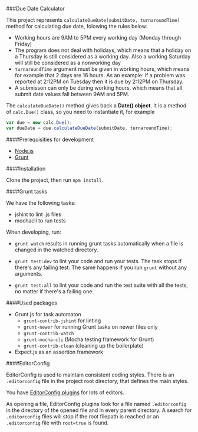 ###Due Date Calculator

This project represents `calculateDueDate(submitDate, turnaroundTime)` method for calculating due date, folowing the rules below:

- Working hours are 9AM to 5PM every working day (Monday through Friday)
- The program does not deal with holidays, which means that a holiday on a Thursday is still considered as a working day. Also a working Saturday will still be considered as a nonworking day
- `turnaroundTime` argument must be given in working hours, which means for example that 2 days are 16 hours. As an example: if a problem was reported at 2:12PM on Tuesday then it is due by 2:12PM on Thursday.
- A submisson can only be during working hours, which means that all submit date values fall between 9AM and 5PM.

The `calculateDueDate()` method gives back a **Date() object**. It is a method of `calc.Due()` class, so you need to instantiate it, for example

```js
var due = new calc.Due();
var dueDate = due.calculateDueDate(submitDate, turnaroundTime);
```

####Prerequisities for development

- [Node.js](http://nodejs.org/)
- [Grunt](http://gruntjs.com/getting-started)

####Installation

Clone the project, then run `npm install`.

####Grunt tasks

We have the following tasks:
- jshint to lint .js files
- mochacli to run tests

When developing, run:

- `grunt watch` results in running grunt tasks automatically when a file is changed in the watched directory.

- `grunt test:dev` to lint your code and run your tests. The task stops if there's any failing test. The same happens if you run `grunt` without any arguments.

- `grunt test:all` to lint your code and run the test suite with all the tests, no matter if there's a failing one.

####Used packages

- Grunt.js for task automaton
  - `grunt-contrib-jshint` for linting
  - `grunt-newer` for running Grunt tasks on newer files only
  - `grunt-contrib-watch`
  - `grunt-mocha-cli` (Mocha testing framework for Grunt)
  - `grunt-contrib-clean` (cleaning up the boilerplate)
- Expect.js as an assertion framework

####EditorConfig

EditorConfig is used to maintain consistent coding styles. There is an `.editorconfig` file in the project root directory, that defines the main styles.

You have [EditorConfig plugins](http://editorconfig.org/) for lots of editors.

As opening a file, EditorConfig plugins look for a file named `.editorconfig` in the directory of the opened file and in every parent directory. A search for `.editorconfig` files will stop if the root filepath is reached or an `.editorconfig` file with `root=true` is found.
